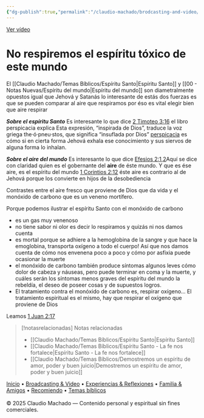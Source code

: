 ```yaml
---
{"dg-publish":true,"permalink":"/claudio-machado/brodcasting-and-video/el-aire-toxico/","title":"El aire tóxico","tags":["aire","tóxico","video"]}
---
```


[Ver vídeo](https://www.jw.org/finder?srcid=jwlshare&wtlocale=S&lank=pub-jwbvod25_9_VIDEO)

# No respiremos el espíritu tóxico de este mundo 

El [[Claudio Machado/Temas Bíblicos/Espíritu Santo\|Espíritu Santo]] y [[00 - Notas Nuevas/Espíritu del mundo\|Espíritu del mundo]] son diametralmente opuestos igual que Jehová y Satanás lo interesante de estás dos fuerzas es que se pueden comparar al aire que respiramos por éso es vital elegir bien que aire respirar 

***Sobre el espíritu Santo***
Es interesante lo que dice [2 Timoteo 3:16](https://wol.jw.org/es/wol/b/r4/lp-s/nwtsty/55/3#v=55:3:16) el libro perspicacia explica Esta expresión, “inspirada de Dios”, traduce la voz griega the·ó·pneu·stos, que significa “insuflada por Dios” [perspicacia](https://wol.jw.org/es/wol/d/r4/lp-s/1200000724) es cómo si en cierta forma Jehová exhala ese conocimiento y sus siervos de alguna forma lo inhalan.

***Sobre el aire del mundo***
Es interesante lo que dice [Efesios 2:1,2](https://wol.jw.org/es/wol/b/r4/lp-s/nwtsty/49/2#v=49:2:1-49:2:2)Aquí se dice con claridad quien es el gobernante del **aire** de éste mundo. Y que es ése aire, es el espíritu del mundo [1 Corintios 2:12](https://wol.jw.org/es/wol/b/r4/lp-s/nwtsty/46/2#v=46:2:12)  éste aire es contrario al de Jehová porque los convierte en hijos de la desobediencia 

Contrastes entre el aire fresco que proviene de Dios que da vida y el monóxido de carbono que es un veneno mortífero.

Porque podemos ilustrar el espíritu Santo con el monóxido de carbono 
- es un gas muy venenoso 
- no tiene sabor ni olor es decir lo respiramos y quizás ni nos damos cuenta
- es mortal porque se adhiere a la hemoglobina de la sangre y que hace la emoglobina, transporta oxígeno a todo el cuerpo! Así que nos damos cuenta de cómo nos envenena poco a poco y cómo por asfixia puede ocasionar la muerte 
- el monóxido de carbono también produce síntomas algunos leves cómo dolor de cabeza y náuseas, pero puede terminar en coma y la muerte, y cuáles serán los síntomas menos graves del espíritu del mundo la rebeldía, el deseo de poseer cosas y de supuestos logros.
- El tratamiento contra el monóxido de carbono es, respirar oxígeno... El tratamiento espiritual es el mismo, hay que respirar el oxígeno que proviene de Dios 

Leamos [1 Juan 2:17](https://wol.jw.org/es/wol/b/r4/lp-s/nwtsty/62/2#v=62:2:17) 



> [!notasrelacionadas] Notas relacionadas
> - [[Claudio Machado/Temas Bíblicos/Espíritu Santo\|Espíritu Santo]]
> - [[Claudio Machado/Temas Bíblicos/Espíritu Santo - La fe nos fortalece\|Espíritu Santo - La fe nos fortalece]]
> - [[Claudio Machado/Temas Bíblicos/Demostremos un espíritu de amor, poder y buen juicio\|Demostremos un espíritu de amor, poder y buen juicio]]

<div class="pie-simple">
  <a href="https://mis-apuntes-psi.vercel.app/">Inicio</a> •
  <a href="https://mis-apuntes-psi.vercel.app/claudio-machado/brodcasting-and-videos/principial-brodcasting-and-video/">Broadcasting & Video</a> •
  <a href="https://mis-apuntes-psi.vercel.app/claudio-machado/experiencias-and-reflexiones/experiencias-and-reflexiones/">Experiencias & Reflexiones</a> •
  <a href="https://mis-apuntes-psi.vercel.app/claudio-machado/familia-and-amigos/familia-and-amigos/">Familia & Amigos</a> •
  <a href="https://mis-apuntes-psi.vercel.app/claudio-machado/recomendaciones/recomiendo/">Recomiendo</a> •
  <a href="https://mis-apuntes-psi.vercel.app/claudio-machado/temas-biblicos/temas-biblicos/">Temas bíblicos</a>
  <br><br>
  <span class="legal">© 2025 Claudio Machado — Contenido personal y espiritual sin fines comerciales.</span>
</div>


